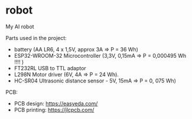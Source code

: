 # robot
My AI robot

Parts used in the project:
- battery (AA LR6, 4 x 1,5V, approx 3A => P = 36 Wh)
- ESP32-WROOM-32 Microcontroller (3,3V, 0,15mA => P = 0,000495 Wh !!!! )
- FT232RL USB to TTL adaptor
- L298N Motor driver (6V, 4A => P = 24 Wh).  
- HC-SR04 Ultrasonic distance sensor - 5V, 15mA => P = 0, 075 Wh)


PCB:
- PCB design: https://easyeda.com/
- PCB printing: https://jlcpcb.com/

